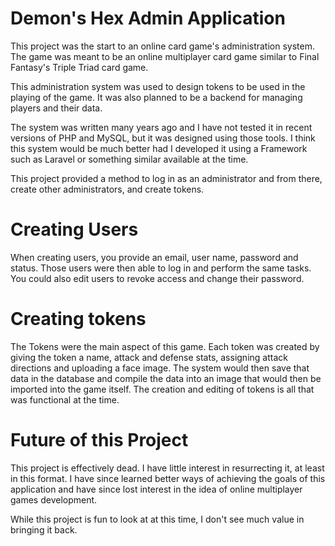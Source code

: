 # Demon's Hex Admin Application

This project was the start to an online card game's administration system. The game was meant to be an online multiplayer card game similar to Final Fantasy's Triple Triad card game.

This administration system was used to design tokens to be used in the playing of the game. It was also planned to be a backend for managing players and their data.

The system was written many years ago and I have not tested it in recent versions of PHP and MySQL, but it was designed using those tools. I think this system would be much better had I developed it using a Framework such as Laravel or something similar available at the time. 

This project provided a method to log in as an administrator and from there, create other administrators, and create tokens. 

# Creating Users

When creating users, you provide an email, user name, password and status. Those users were then able to log in and perform the same tasks. You could also edit users to revoke access and change their password.

# Creating tokens

The Tokens were the main aspect of this game. Each token was created by giving the token a name, attack and defense stats, assigning attack directions and uploading a face image. The system would then save that data in the database and compile the data into an image that would then be imported into the game itself. The creation and editing of tokens is all that was functional at the time. 

# Future of this Project
This project is effectively dead. I have little interest in resurrecting it, at least in this format. I have since learned better ways of achieving the goals of this application and have since lost interest in the idea of online multiplayer games development. 

While this project is fun to look at at this time, I don't see much value in bringing it back.